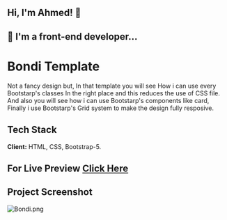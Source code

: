 
## Hi, I'm Ahmed! 👋


## 🚀 I'm a front-end developer...


#  Bondi Template
Not a fancy design but, In that template you will see How i can use every Bootstarp's classes In the right place and this reduces the use of CSS file.
And also you will see how i can use Bootstarp's components like card,
Finally i use Bootstarp's Grid system to make the design fully resposive.
## Tech Stack

**Client:** HTML, CSS, Bootstrap-5.
## For Live Preview [Click Here](https://ahmed-abouelfetouh.github.io/bondi-template/)
## Project Screenshot

![Bondi.png](https://i.postimg.cc/SxkRWRTt/Bondi.png)
